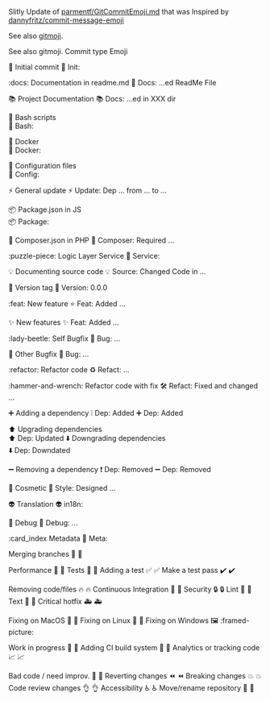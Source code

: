 Slitly Update of [parmentf/GitCommitEmoji.md](https://gist.github.com/parmentf/035de27d6ed1dce0b36a)
that was
Inspired by [dannyfritz/commit-message-emoji](https://github.com/dannyfritz/commit-message-emoji)


See also [gitmoji](https://gitmoji.carloscuesta.me/).

See also gitmoji.
Commit type 	                        Emoji

        
:tada:              Initial commit 
🎉 Init: 

:docs:              Documentation in readme.md
📖 Docs: ...ed ReadMe File

:books:             Project Documentation
📚 Docs: ...ed in XXX dir

:checkered_flag:    Bash scripts 	                    
🏁 Bash: 

:whale:             Docker 	                                
🐳 Docker: 

:wrench:            Configuration files	                
🔧 Config: 

:zap:               General update
⚡ Update: Dep ... from ... to ...

:package:           Package.json in JS 	                    
📦 Package: 

:violin:            Composer.json in PHP
🎻 Composer: Required ...

:puzzle-piece:            Logic Layer Service
🧩 Service: 

:bulb:              Documenting source code
💡 Source: Changed Code in ...

:bookmark:          Version tag 
🔖 Version: 0.0.0

:feat:              New feature
⭐ Feat: Added ...

:sparkles:           New features
✨ Feat: Added ...

:lady-beetle:               Self Bugfix
🐞 Bug: ...

:bug:               Other Bugfix
🐛 Bug: ...

:refactor:          Refactor code
♻️ Refact: ...

:hammer-and-wrench: Refactor code with fix
🛠 Refact: Fixed and changed ...

:heavy_plus_sign:   Adding a dependency 
❕ Dep: Added 
➕ Dep: Added 

:arrow_up:          Upgrading dependencies 	                
⬆️ Dep: Updated
:arrow_down:        Downgrading dependencies 	            
⬇️ Dep: Downdated

:heavy_minus_sign:  Removing a dependency
❗️ Dep: Removed
➖ Dep: Removed

:lipstick:          Cosmetic
💄 Style: Designed ...

:alien:             Translation
👽 in18n: 

:hammer:            Debug
🔨 Debug: ...

:card_index         Metadata
📇 Meta:

Merging branches 	                    🔀 :twisted_rightwards_arrows:

Performance 	                        🐎 :racehorse:
Tests 	                                🚨 :rotating_light:
Adding a test 	                        ✅ :white_check_mark:
Make a test pass 	                    ✔️  :heavy_check_mark:

Removing code/files 	                🔥 :fire:
Continuous Integration 	                💚 :green_heart:
Security 	                            🔒 :lock:
Lint 	                                👕 :shirt:
Text 	                                📝 :pencil:
Critical hotfix 	                    🚑 :ambulance:

Fixing on MacOS 	                    🍎 :apple:
Fixing on Linux 	                    🐧 :penguin:
Fixing on Windows 	                    🖼 :framed-picture:

Work in progress 	                    🚧 :construction:
Adding CI build system 	                👷 :construction_worker:
Analytics or tracking code 	            📈 :chart_with_upwards_trend:

Bad code / need improv. 	            💩 :hankey:
Reverting changes 	                    ⏪ :rewind:
Breaking changes 	                    💥 :boom:
Code review changes 	                👌 :ok_hand:
Accessibility 	                        ♿  :wheelchair:
Move/rename repository 	                🚚 :truck:

